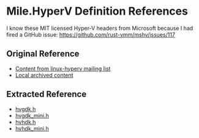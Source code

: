 ﻿# Mile.HyperV Definition References

I know these MIT licensed Hyper-V headers from Microsoft because I had fired a
GitHub issue: https://github.com/rust-vmm/mshv/issues/117

## Original Reference

- [Content from linux-hyperv mailing list](https://lore.kernel.org/linux-hyperv/1696010501-24584-1-git-send-email-nunodasneves@linux.microsoft.com/T/#m265e35e841d29ec27c7e60887c1c7566585fc0ff)
- [Local archived content](patch-v4-1315-uapi-hyperv-add-mshv-driver-headers-defining-hypervisor-abis.msg)

## Extracted Reference

- [hvgdk.h](hvgdk.h)
- [hvgdk_mini.h](hvgdk_mini.h)
- [hvhdk.h](hvhdk.h)
- [hvhdk_mini.h](hvhdk_mini.h)
